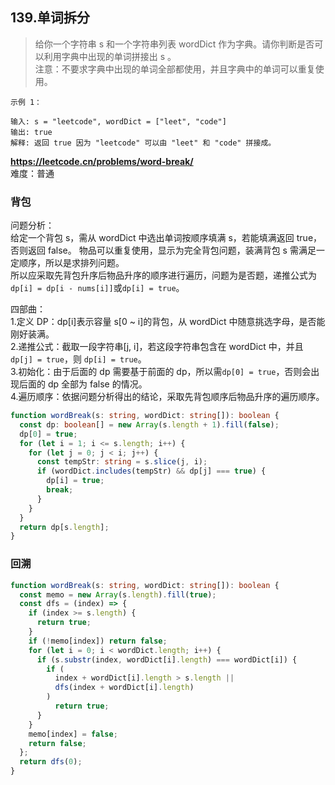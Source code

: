 ## 139.单词拆分

> 给你一个字符串 s 和一个字符串列表 wordDict 作为字典。请你判断是否可以利用字典中出现的单词拼接出 s 。  
> 注意：不要求字典中出现的单词全部都使用，并且字典中的单词可以重复使用。

```
示例 1：

输入: s = "leetcode", wordDict = ["leet", "code"]
输出: true
解释: 返回 true 因为 "leetcode" 可以由 "leet" 和 "code" 拼接成。
```

**https://leetcode.cn/problems/word-break/**  
难度：普通

### 背包

问题分析：  
给定一个背包 s，需从 wordDict 中选出单词按顺序填满 s，若能填满返回 true，否则返回 false。
物品可以重复使用，显示为完全背包问题，装满背包 s 需满足一定顺序，所以是求排列问题。  
所以应采取先背包升序后物品升序的顺序进行遍历，问题为是否题，递推公式为`dp[i] = dp[i - nums[i]]`或`dp[i] = true`。

四部曲：  
1.定义 DP：dp[i]表示容量 s[0 ~ i]的背包，从 wordDict 中随意挑选字母，是否能刚好装满。  
2.递推公式：截取一段字符串[j, i]，若这段字符串包含在 wordDict 中，并且 `dp[j] = true`，则 `dp[i] = true`。  
3.初始化：由于后面的 dp 需要基于前面的 dp，所以需`dp[0] = true`，否则会出现后面的 dp 全部为 false 的情况。  
4.遍历顺序：依据问题分析得出的结论，采取先背包顺序后物品升序的遍历顺序。

```typescript
function wordBreak(s: string, wordDict: string[]): boolean {
  const dp: boolean[] = new Array(s.length + 1).fill(false);
  dp[0] = true;
  for (let i = 1; i <= s.length; i++) {
    for (let j = 0; j < i; j++) {
      const tempStr: string = s.slice(j, i);
      if (wordDict.includes(tempStr) && dp[j] === true) {
        dp[i] = true;
        break;
      }
    }
  }
  return dp[s.length];
}
```

### 回溯

```typescript
function wordBreak(s: string, wordDict: string[]): boolean {
  const memo = new Array(s.length).fill(true);
  const dfs = (index) => {
    if (index >= s.length) {
      return true;
    }
    if (!memo[index]) return false;
    for (let i = 0; i < wordDict.length; i++) {
      if (s.substr(index, wordDict[i].length) === wordDict[i]) {
        if (
          index + wordDict[i].length > s.length ||
          dfs(index + wordDict[i].length)
        )
          return true;
      }
    }
    memo[index] = false;
    return false;
  };
  return dfs(0);
}
```
